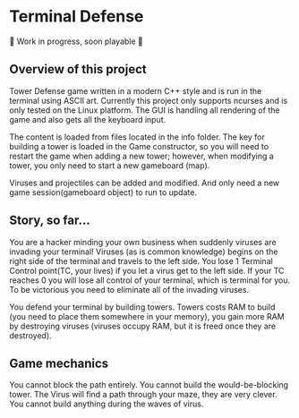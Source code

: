 Terminal Defense
===============

:snail:
Work in progress, soon playable
:snail:

## Overview of this project ##
Tower Defense game written in a modern C++ style and is run in the terminal using ASCII art. Currently this project only supports ncurses and is only tested on the Linux platform.
The GUI is handling all rendering of the game and also gets all the keyboard input.

The content is loaded from files located in the info folder.
The key for building a tower is loaded in the Game constructor, so you will need to restart the game when adding a new tower; however, when modifying a tower, you only need to start a new gameboard (map). 

Viruses and projectiles can be added and modified. And only need a new game session(gameboard object) to run to update.

## Story, so far... ##
You are a hacker minding your own business when suddenly viruses are invading your terminal!
Viruses (as is common knowledge) begins on the right side of the terminal and travels to the left side.
You lose 1 Terminal Control point(TC, your lives) if you let a virus get to the left side.
If your TC reaches 0 you will lose all control of your terminal, which is terminal for you.
To be victorious you need to eliminate all of the invading viruses.

You defend your terminal by building towers.
Towers costs RAM to build (you need to place them somewhere in your memory), you gain more RAM by destroying viruses (viruses occupy RAM, but it is freed once they are destroyed).

## Game mechanics ##
You cannot block the path entirely. You cannot build the would-be-blocking tower.
The Virus will find a path through your maze, they are very clever.
You cannot build anything during the waves of virus.
